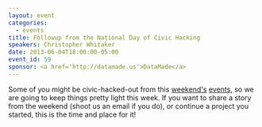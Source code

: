 ```yaml
---
layout: event
categories: 
  - events
title: Followup from the National Day of Civic Hacking
speakers: Christopher Whitaker
date: 2013-06-04T18:00:00-05:00
event_id: 59
sponsor: <a href='http://datamade.us'>DataMade</a>
---
```


Some of you might be civic-hacked-out from this [weekend's](http://www.meetup.com/OpenGovChicago/events/119353342/) [events](http://civichack.adlerplanetarium.org/2014/), so we are going to keep things pretty light this week. If you want to share a story from the weekend (shoot us an email if you do), or continue a project you started, this is the time and place for it!
